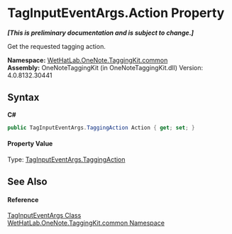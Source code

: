 # TagInputEventArgs.Action Property 
 _**\[This is preliminary documentation and is subject to change.\]**_

Get the requested tagging action.

**Namespace:**&nbsp;<a href="bcdbab9c-63d1-48a4-6937-af53fb8d9a55">WetHatLab.OneNote.TaggingKit.common</a><br />**Assembly:**&nbsp;OneNoteTaggingKit (in OneNoteTaggingKit.dll) Version: 4.0.8132.30441

## Syntax

**C#**<br />
``` C#
public TagInputEventArgs.TaggingAction Action { get; set; }
```


#### Property Value
Type: <a href="52c17765-b0d1-db05-6f80-c9425567ba34">TagInputEventArgs.TaggingAction</a>

## See Also


#### Reference
<a href="4051f65e-9ee9-3336-b314-349b990ed8df">TagInputEventArgs Class</a><br /><a href="bcdbab9c-63d1-48a4-6937-af53fb8d9a55">WetHatLab.OneNote.TaggingKit.common Namespace</a><br />